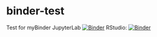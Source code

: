 # binder-test
Test for myBinder
JupyterLab [![Binder](https://mybinder.org/badge_logo.svg)](https://mybinder.org/v2/gh/tweyde/binder-test/HEAD) 
RStudio: [![Binder](https://mybinder.org/badge_logo.svg)](https://mybinder.org/v2/gh/tweyde/binder-test/HEAD?urlpath=rstudio)
